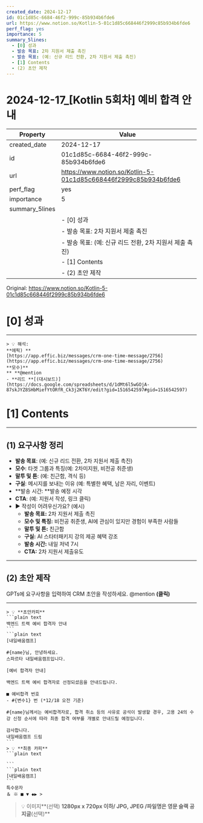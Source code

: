 ```yaml
---
created_date: 2024-12-17
id: 01c1d85c-6684-46f2-999c-85b934b6fde6
url: https://www.notion.so/Kotlin-5-01c1d85c668446f2999c85b934b6fde6
perf_flag: yes
importance: 5
summary_5lines:
  - [0] 성과
  - 발송 목표: 2차 지원서 제출 촉진
  - 발송 목표: (예: 신규 리드 전환, 2차 지원서 제출 촉진)
  - [1] Contents
  - (2) 초안 제작
---
```


# 2024-12-17_[Kotlin 5회차] 예비 합격 안내

| Property | Value |
| --- | --- |
| created_date | 2024-12-17 |
| id | 01c1d85c-6684-46f2-999c-85b934b6fde6 |
| url | https://www.notion.so/Kotlin-5-01c1d85c668446f2999c85b934b6fde6 |
| perf_flag | yes |
| importance | 5 |
| summary_5lines | |
|  | - [0] 성과 |
|  | - 발송 목표: 2차 지원서 제출 촉진 |
|  | - 발송 목표: (예: 신규 리드 전환, 2차 지원서 제출 촉진) |
|  | - [1] Contents |
|  | - (2) 초안 제작 |

Original: https://www.notion.so/Kotlin-5-01c1d85c668446f2999c85b934b6fde6

# [0] 성과

---
    > 💡 해석:
    **에픽) **
    [https://app.effic.biz/messages/crm-one-time-message/2756](https://app.effic.biz/messages/crm-one-time-message/2756)
    **모수)**
    ** **@mention
    - **리드 **[(대시보드)](https://docs.google.com/spreadsheets/d/1dMt6l5wGOjA-87skJYZ8SHbMiefYtORfR_Ck3j2KT6Y/edit?gid=1516542597#gid=1516542597)

# [1] Contents

---

## **(1) 요구사항 정리**
- **발송 목표**: (예: 신규 리드 전환, 2차 지원서 제출 촉진)
- **모수**: 타겟 그룹과 특징(예: 2차미지원, 비전공 취준생)
- **말투 및 톤**:  (예: 친근함, 격식 등)
- **구실**: 메시지를 보내는 이유 (예: 특별한 혜택, 남은 자리, 이벤트)
- **발송 시간: **발송 예정 시각
- **CTA**:  (예: 지원서 작성, 링크 클릭)
- ▶ 작성이 어려우신가요? (예시)
  - **발송 목표:** 2차 지원서 제출 촉진
  - **모수 및 특징:** 비전공 취준생, AI에 관심이 있지만 경험이 부족한 사람들
  - **말투 및 톤:** 친근함
  - **구실:** AI 스타터패키지 강의 제공 혜택 강조
  - **발송 시간:** 내일 저녁 7시
  - **CTA:** 2차 지원서 제출유도

---

## (2) 초안 제작
GPTs에 요구사항을 입력하여 CRM 초안을 작성하세요.
@mention **(클릭)**

---
    > 💡 **초안카피**
    ```plain text
    백엔드 트랙 예비 합격자 안내
    ```
    ```plain text
    [내일배움캠프]
    
    #{name}님, 안녕하세요.
    스파르타 내일배움캠프입니다.
    
    [예비 합격자 안내]
    
    백엔드 트랙 예비 합격자로 선정되셨음을 안내드립니다. 
    
    ■ 예비합격 번호
    - #{변수1} 번 (*12/18 오전 기준)
    
    #{name}님께서는 예비합격자로, 합격 취소 등의 사유로 공석이 발생할 경우, 고용 24의 수강 신청 순서에 따라 최종 합격 여부를 개별로 안내드릴 예정입니다.
    
    감사합니다.
    내일배움캠프 드림
    ```
    > 💡 **최종 카피**
    ```plain text
    
    ```
    ```plain text
    [내일배움캠프]
    ```
    특수문자
    ＆ ※ ■ ▼ ◆▶ >
> 💡 이미지**(선택)  **1280px x 720px 이하/ JPG, JPEG /파일명은 영문
슬랙 공지글**(선택)**
```plain text

```
